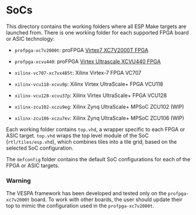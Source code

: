 # SoCs

This directory contains the working folders where all ESP Make targets
are launched from. There is one working folder for each supported FPGA
board or ASIC technology:

* `profpga-xc7v2000t`: proFPGA [Virtex7 XC7V2000T
  FPGA](https://www.profpga.com/products/fpga-modules-overview/virtex-7-based/profpga-xc7v2000t)

* `profpga-xcvu440`: proFPGA [Virtex Ultrascale XCVU440
  FPGA](https://www.profpga.com/products/fpga-modules-overview/virtex-ultrascale-based/profpga-xcvu440)

* `xilinx-vc707-xc7vx485t`: Xilinx Virtex-7 FPGA VC707

* `xilinx-vcu118-xcvu9p`: Xilinx Virtex UltraScale+ FPGA VCU118

* `xilinx-vcu128-xcvu37p`: Xilinx Virtex UltraScale+ FPGA VCU128

* `xilinx-zcu102-xczu9eg`: Xilinx Zynq UltraScale+ MPSoC ZCU102 (WIP)

* `xilinx-zcu106-xczu7ev`: Xilinx Zynq UltraScale+ MPSoC ZCU106 (WIP)

Each working folder contains `top.vhd`, a wrapper specific to each FPGA
or ASIC target. `top.vhd` wraps the top level module of the SoC
(`rtl/tiles/esp.vhd`), which combines tiles into a tile grid, based
on the selected SoC configuration.

The `defconfig` folder contains the default SoC configurations for
each of the FPGA or ASIC targets.

### Warning
The VESPA framework has been developed and tested only on the `profpga-xc7v2000t` board.
To work with other boards, the user should update their top to mimic the configuration used in the `profpga-xc7v2000t`.
